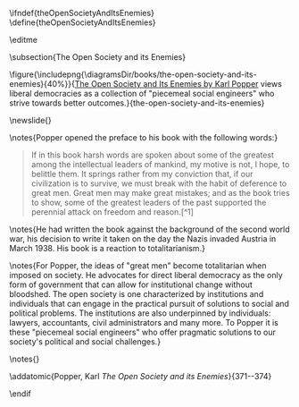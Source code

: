 \ifndef{theOpenSocietyAndItsEnemies}
\define{theOpenSocietyAndItsEnemies}


\editme

\subsection{The Open Society and its Enemies}

\figure{\includepng{\diagramsDir/books/the-open-society-and-its-enemies}{40%}}{[The Open Society and Its Enemies by Karl Popper](https://en.wikipedia.org/wiki/The_Open_Society_and_Its_Enemies) views liberal democracies as a collection of "piecemeal social engineers" who strive towards better outcomes.}{the-open-society-and-its-enemies}

\newslide{}

\notes{Popper opened the preface to his book with the
following words:}

> If in this book harsh words are spoken about some of the greatest
> among the intellectual leaders of mankind, my motive is not, I hope,
> to belittle them. It springs rather from my conviction that, if our
> civilization is to survive, we must break with the habit of deference
> to great men. Great men may make great mistakes; and as the book tries
> to show, some of the greatest leaders of the past supported the
> perennial attack on freedom and reason.[^1]


\notes{He had written the book against the background of the second world war,
his decision to write it taken on the day the Nazis invaded Austria in
March 1938. His book is a reaction to totalitarianism.}

\notes{For Popper, the ideas of "great men" become totalitarian when
imposed on society. He advocates for direct liberal democracy as the
only form of government that can allow for institutional change
without bloodshed. The open society is one characterized by
institutions and individuals that can engage in the practical pursuit
of solutions to social and political problems. The institutions are
also underpinned by individuals: lawyers, accountants, civil
administrators and many more. To Popper it is these "piecemeal social
engineers" who offer pragmatic solutions to our society's political
and social challenges.}

\notes{}

\addatomic{Popper, Karl *The Open Society and its Enemies*}{371--374}


\endif
